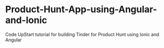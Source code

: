 # Product-Hunt-App-using-Angular-and-Ionic
Code UpStart tutorial for building Tinder for Product Hunt using Ionic and Angular
